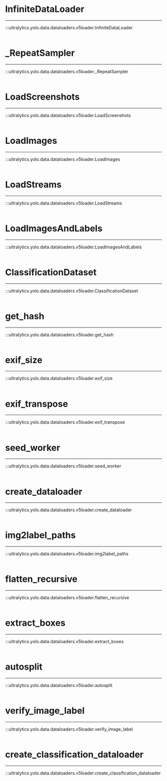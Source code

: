 # InfiniteDataLoader
---
:::ultralytics.yolo.data.dataloaders.v5loader.InfiniteDataLoader
<br><br>

# _RepeatSampler
---
:::ultralytics.yolo.data.dataloaders.v5loader._RepeatSampler
<br><br>

# LoadScreenshots
---
:::ultralytics.yolo.data.dataloaders.v5loader.LoadScreenshots
<br><br>

# LoadImages
---
:::ultralytics.yolo.data.dataloaders.v5loader.LoadImages
<br><br>

# LoadStreams
---
:::ultralytics.yolo.data.dataloaders.v5loader.LoadStreams
<br><br>

# LoadImagesAndLabels
---
:::ultralytics.yolo.data.dataloaders.v5loader.LoadImagesAndLabels
<br><br>

# ClassificationDataset
---
:::ultralytics.yolo.data.dataloaders.v5loader.ClassificationDataset
<br><br>

# get_hash
---
:::ultralytics.yolo.data.dataloaders.v5loader.get_hash
<br><br>

# exif_size
---
:::ultralytics.yolo.data.dataloaders.v5loader.exif_size
<br><br>

# exif_transpose
---
:::ultralytics.yolo.data.dataloaders.v5loader.exif_transpose
<br><br>

# seed_worker
---
:::ultralytics.yolo.data.dataloaders.v5loader.seed_worker
<br><br>

# create_dataloader
---
:::ultralytics.yolo.data.dataloaders.v5loader.create_dataloader
<br><br>

# img2label_paths
---
:::ultralytics.yolo.data.dataloaders.v5loader.img2label_paths
<br><br>

# flatten_recursive
---
:::ultralytics.yolo.data.dataloaders.v5loader.flatten_recursive
<br><br>

# extract_boxes
---
:::ultralytics.yolo.data.dataloaders.v5loader.extract_boxes
<br><br>

# autosplit
---
:::ultralytics.yolo.data.dataloaders.v5loader.autosplit
<br><br>

# verify_image_label
---
:::ultralytics.yolo.data.dataloaders.v5loader.verify_image_label
<br><br>

# create_classification_dataloader
---
:::ultralytics.yolo.data.dataloaders.v5loader.create_classification_dataloader
<br><br>
